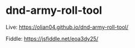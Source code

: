 # dnd-army-roll-tool

Live: https://olian04.github.io/dnd-army-roll-tool/

Fiddle: https://jsfiddle.net/eoa3dy25/
